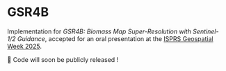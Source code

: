 # GSR4B
Implementation for _GSR4B: Biomass Map Super-Resolution with 
Sentinel-1/2 Guidance_, accepted for an oral presentation at the 
[ISPRS Geospatial Week 2025](https://gsw2025.ae).

🚧 Code will soon be publicly released !

